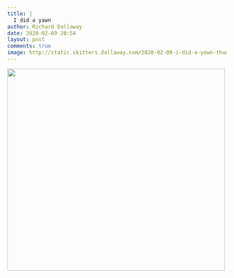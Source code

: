 ```yaml
---
title: |
  I did a yawn
author: Richard Dallaway
date: 2020-02-09 20:54
layout: post
comments: true
image: http://static.skitters.dallaway.com/2020-02-09-i-did-a-yawn-thumb-1-IMG_0618.jpg
---
```


<div>
        <a href="http://static.skitters.dallaway.com/2020-02-09-i-did-a-yawn-fullsize-1-IMG_0618.jpg">
          <img src="http://static.skitters.dallaway.com/2020-02-09-i-did-a-yawn-thumb-1-IMG_0618.jpg" width="500" height="464"/>
        </a>
      </div>



 
      
